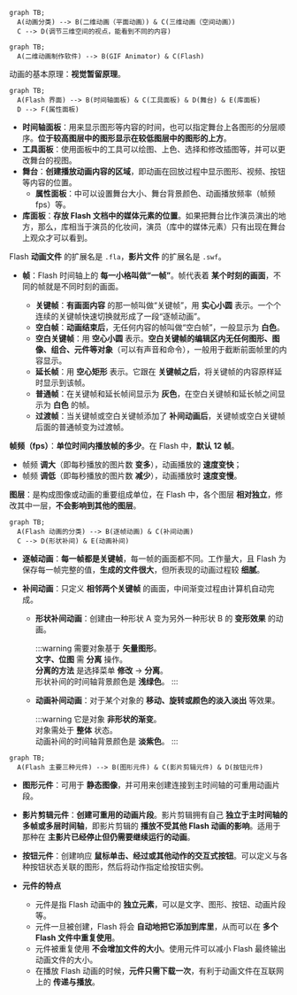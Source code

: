 ```mermaid
graph TB;
  A(动画分类) --> B(二维动画（平面动画）) & C(三维动画（空间动画）)
  C --> D(调节三维空间的视点，能看到不同的内容)
```

```mermaid
graph TB;
  A(二维动画制作软件) --> B(GIF Animator) & C(Flash)
```

动画的基本原理：**视觉暂留原理**。

```mermaid
graph TB;
  A(Flash 界面) --> B(时间轴面板) & C(工具面板) & D(舞台) & E(库面板)
  D --> F(属性面板)
```

- **时间轴面板**：用来显示图形等内容的时间，也可以指定舞台上各图形的分层顺序。**位于较高图层中的图形显示在较低图层中的图形的上方**。
- **工具面板**：使用面板中的工具可以绘图、上色、选择和修改插图等，并可以更改舞台的视图。
- **舞台**：**创建播放动画内容的区域**，即动画在回放过程中显示图形、视频、按钮等内容的位置。
  - **属性面板**：中可以设置舞台大小、舞台背景颜色、动画播放频率（帧频 fps）等。
- **库面板**：**存放 Flash 文档中的媒体元素的位置**。如果把舞台比作演员演出的地方，那么，库相当于演员的化妆间，演员（库中的媒体元素）只有出现在舞台上观众才可以看到。

Flash **动画文件** 的扩展名是 `.fla`，**影片文件** 的扩展名是 `.swf`。

- **帧**：Flash 时间轴上的 **每一小格叫做“一帧”**。帧代表着 **某个时刻的画面**，不同的帧就是不同时刻的画面。

  - **关键帧**：**有画面内容** 的那一帧叫做“关键帧”，用 **实心小圆** 表示。一个个连续的关键帧快速切换就形成了一段“逐帧动画”。
  - **空白帧**：**动画结束后**，无任何内容的帧叫做“空白帧”，一般显示为 **白色**。
  - **空白关键帧**：用 **空心小圆** 表示。**空白关键帧的编辑区内无任何图形、图像、组合、元件等对象**（可以有声音和命令），一般用于截断前面帧里的内容显示。
  - **延长帧**：用 **空心矩形** 表示。它跟在 **关键帧之后**，将关键帧的内容原样延时显示到该帧。
  - **普通帧**：在关键帧和延长帧间显示为 **灰色**，在空白关键帧和延长帧之间显示为 **白色** 的帧。
  - **过渡帧**：当关键帧或空白关键帧添加了 **补间动画后**，关键帧或空白关键帧后面的普通帧变为过渡帧。

**帧频（fps）**：**单位时间内播放帧的多少**。在 Flash 中，**默认 12 帧**。

- 帧频 **调大**（即每秒播放的图片数 **变多**），动画播放的 **速度变快**；
- 帧频 **调低**（即每秒播放的图片数 **减少**），动画播放时 **速度变慢**。

**图层**：是构成图像或动画的重要组成单位，在 Flash 中，各个图层 **相对独立**，修改其中一层，**不会影响到其他的图层**。

```mermaid
graph TB;
  A(Flash 动画的分类) --> B(逐帧动画) & C(补间动画)
  C --> D(形状补间) & E(动画补间)
```

- **逐帧动画**：**每一帧都是关键帧**，每一帧的画面都不同。工作量大，且 Flash 为保存每一帧完整的值，**生成的文件很大**，但所表现的动画过程较 **细腻**。
- **补间动画**：只定义 **相邻两个关键帧** 的画面，中间渐变过程由计算机自动完成。

  - **形状补间动画**：创建由一种形状 A 变为另外一种形状 B 的 **变形效果** 的动画。

    :::warning
    需要对象基于 **矢量图形**。  
    **文字、位图** 需 **分离** 操作。  
    **分离的方法** 是选择菜单 **修改** $\to$ **分离**。  
    形状补间的时间轴背景颜色是 **浅绿色**。
    :::

  - **动画补间动画**：对于某个对象的 **移动、旋转或颜色的淡入淡出** 等效果。

    :::warning
    它是对象 **非形状的渐变**。  
    对象需处于 **整体** 状态。  
    动画补间的时间轴背景颜色是 **淡紫色**。
    :::

```mermaid
graph TB;
  A(Flash 主要三种元件) --> B(图形元件) & C(影片剪辑元件) & D(按钮元件)
```

- **图形元件**：可用于 **静态图像**，并可用来创建连接到主时间轴的可重用动画片段。
- **影片剪辑元件**：**创建可重用的动画片段**。影片剪辑拥有自己 **独立于主时间轴的多帧或多层时间轴**，即影片剪辑的 **播放不受其他 Flash 动画的影响**。适用于那种在 **主影片已经停止但仍需要继续运行的动画**。
- **按钮元件**：创建响应 **鼠标单击、经过或其他动作的交互式按钮**。可以定义与各种按钮状态关联的图形，然后将动作指定给按钮实例。

- **元件的特点**
  - 元件是指 Flash 动画中的 **独立元素**，可以是文字、图形、按钮、动画片段等。
  - 元件一旦被创建，Flash 将会 **自动地把它添加到库里**，从而可以在 **多个 Flash 文件中重复使用**。
  - 元件被重复使用 **不会增加文件的大小**。使用元件可以减小 Flash 最终输出动画文件的大小。
  - 在播放 Flash 动画的时候，**元件只需下载一次**，有利于动画文件在互联网上的 **传递与播放**。
